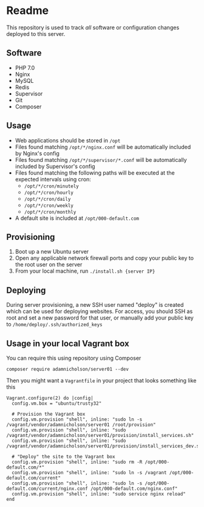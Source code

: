 # Readme

This repository is used to track *all* software or configuration changes deployed to this server.

## Software

- PHP 7.0
- Nginx
- MySQL
- Redis
- Supervisor
- Git
- Composer

## Usage

- Web applications should be stored in `/opt`
- Files found matching `/opt/*/nginx.conf` will be automatically included by Nginx's config
- Files found matching `/opt/*/supervisor/*.conf` will be automatically included by Supervisor's config
- Files found matching the following paths will be executed at the expected intervals using cron:
    - `/opt/*/cron/minutely` 
    - `/opt/*/cron/hourly` 
    - `/opt/*/cron/daily` 
    - `/opt/*/cron/weekly` 
    - `/opt/*/cron/monthly` 
- A default site is included at `/opt/000-default.com`

## Provisioning

1. Boot up a new Ubuntu server
2. Open any applicable network firewall ports and copy your public key to the root user on the server
3. From your local machine, run `./install.sh {server IP}`

## Deploying

During server provisioning, a new SSH user named "deploy" is created which can be used for deploying websites. For access, you should SSH as root and set a new password for that user, or manually add your public key to `/home/deploy/.ssh/authorized_keys`

## Usage in your local Vagrant box

You can require this using repository using Composer

    composer require adamnicholson/server01 --dev


Then you might want a `Vagrantfile` in your project that looks something like this

```
Vagrant.configure(2) do |config|
  config.vm.box = "ubuntu/trusty32"

  # Provision the Vagrant box
  config.vm.provision "shell", inline: "sudo ln -s /vagrant/vendor/adamnicholson/server01 /root/provision"
  config.vm.provision "shell", inline: "sudo /vagrant/vendor/adamnicholson/server01/provision/install_services.sh"
  config.vm.provision "shell", inline: "sudo /vagrant/vendor/adamnicholson/server01/provision/install_services_dev.sh"

  # "Deploy" the site to the Vagrant box
  config.vm.provision "shell", inline: "sudo rm -R /opt/000-default.com/*"
  config.vm.provision "shell", inline: "sudo ln -s /vagrant /opt/000-default.com/current"
  config.vm.provision "shell", inline: "sudo ln -s /opt/000-default.com/current/nginx.conf /opt/000-default.com/nginx.conf"
  config.vm.provision "shell", inline: "sudo service nginx reload"
end
```
